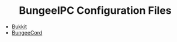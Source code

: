 <center><h1>BungeeIPC Configuration Files</h1></center>

<ul>
<li><a href="./bukkit/">Bukkit</a></li>
<li><a href="./bungeecord/">BungeeCord</a></li>
</ul>
